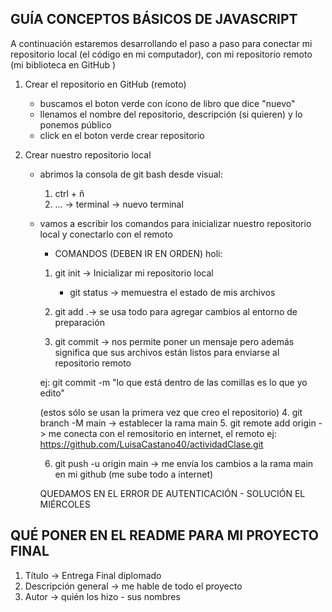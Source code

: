 ## GUÍA CONCEPTOS BÁSICOS DE JAVASCRIPT


A continuación estaremos desarrollando el paso a paso para conectar mi repositorio local (el código en mi computador), con mi repositorio remoto (mi biblioteca en GitHub )


1. Crear el repositorio en GitHub (remoto)
    * buscamos el boton verde con ícono de libro que dice "nuevo"
    * llenamos el nombre del repositorio, descripción (si quieren) y lo ponemos público
    * click en el boton verde crear repositorio

2. Crear nuestro repositorio local

    * abrimos la consola de git bash desde visual:
        1. ctrl + ñ
        2.  ... -> terminal -> nuevo terminal

    * vamos a escribir los comandos para inicializar nuestro repositorio local y conectarlo con el remoto
        - COMANDOS (DEBEN IR EN ORDEN) holi:
        1. git init -> Inicializar mi repositorio local

            - git status -> memuestra el estado de mis archivos

        2. git add .-> se usa todo para agregar cambios al entorno de preparación

        3. git commit -> nos permite poner un mensaje pero además significa que sus archivos están listos para enviarse al repositorio remoto

        ej: git commit -m "lo que está dentro de las comillas es lo que yo edito"

        (estos sólo se usan la primera vez que creo el repositorio)
        4. git branch -M main -> establecer la rama main
        5. git remote add origin -> me conecta con el remositorio en internet, el remoto
        ej: https://github.com/LuisaCastano40/actividadClase.git
        
        6. git push -u origin main -> me envía los cambios a la rama main en mi github (me sube todo a internet)


        QUEDAMOS EN EL ERROR DE AUTENTICACIÓN - SOLUCIÓN EL MIÉRCOLES



## QUÉ PONER EN EL README PARA MI PROYECTO FINAL

1. Título -> Entrega Final diplomado
2. Descripción general -> me hable de todo el proyecto
3. Autor -> quién los hizo - sus nombres
